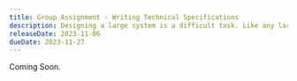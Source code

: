 ```yaml
---
title: Group Assignment - Writing Technical Specifications
description: Designing a large system is a difficult task. Like any large undertaking, it is important to create a plan to execute on. Software developers use architecture and technical specifications as frameworks to document this plan.
releaseDate: 2023-11-06
dueDate: 2023-11-27
---
```


Coming Soon.
